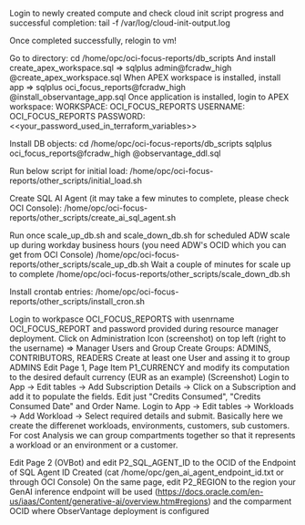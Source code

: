 Login to newly created compute and check cloud init script progress and successful completion:
tail -f /var/log/cloud-init-output.log

Once completed successfully, relogin to vm!


Go to directory:
cd /home/opc/oci-focus-reports/db_scripts
And install create_apex_workspace.sql => sqlplus admin@fcradw_high @create_apex_workspace.sql
When APEX workspace is installed, install app => sqlplus oci_focus_reports@fcradw_high @install_observantage_app.sql
Once application is installed, login to APEX workspace:
WORKSPACE: OCI_FOCUS_REPORTS
USERNAME: OCI_FOCUS_REPORTS
PASSWORD: <<your_password_used_in_terraform_variables>>

<!--Then, select the newly created app (Application 100) => Supporting Objects => Far right menu (Tasks) => Install Supporting Objects-->

<!--Optional
ObserVantage uses OCI's Domain Identity Authentication so you need to alter the credentials inside the APEX App:
Find OAuth credentials: Login to OCI Console -> Identity & Security -> Domains -> Default domain (under root compartment) 
Copy from detail -> Domain URL
In Integrated applications -> Focus Reports APEX OAuth App -> OAuth Configuration and copy Client ID and secret

Login to OCI_FOCUS_REPORTS Workspace -> Focus Cost Reporting application -> Share Components -> Authentication Schemes -> OCI IAM OAuth and edit: 
Dicsovery URL -> Domain URL/.well-known/openid-configuration
Go to  OCI_FOCUS_REPORTS Workspace -> App Builder -> Workspace Utilities -> Web Credentials -> OCI OAuth Credentials -> Edit:
Client ID or Username -> Client ID
Client Secret or Password -> secret
-->

Install DB objects:
cd /home/opc/oci-focus-reports/db_scripts
sqlplus oci_focus_reports@fcradw_high @observantage_ddl.sql

Run below script for initial load:
/home/opc/oci-focus-reports/other_scripts/initial_load.sh

Create SQL AI Agent (it may take a few minutes to complete, please check OCI Console):
/home/opc/oci-focus-reports/other_scripts/create_ai_sql_agent.sh

Run once scale_up_db.sh and scale_down_db.sh for scheduled ADW scale up during workday business hours (you need ADW's OCID which you can get from OCI Console)
/home/opc/oci-focus-reports/other_scripts/scale_up_db.sh
Wait a couple of minutes for scale up to complete
/home/opc/oci-focus-reports/other_scripts/scale_down_db.sh

Install crontab entries:
/home/opc/oci-focus-reports/other_scripts/install_cron.sh

Login to workpasce OCI_FOCUS_REPORTS with usenrname OCI_FOCUS_REPORT and password provided during resource manager deployment.
Click on Administration Icon (screenshot) on top left (right to the username) => Manager Users and Group
    Create Groups: ADMINS, CONTRIBUTORS, READERS
    Create at least one User and assing it to group ADMINS
Edit Page 1, Page Item P1_CURRENCY and modify its computation to the desired default currency (EUR as an example) (Screenshot)
Login to App -> Edit tables -> Add Subscription Details -> Click on a Subscription and add it to populate the fields. Edit just "Credits Consumed", "Credits Consumed Date" and Order Name.
Login to App -> Edit tables -> Workloads -> Add Workload -> Select required details and submit. Basically here we create the differenet workloads, environments, customers, sub customers. For cost Analysis we can group compartments together so that it represents a workload or an environment or a customer.

Edit Page 2 (OVBot) and edit P2_SQL_AGENT_ID to the OCID of the Endpoint of SQL Agent ID Created (cat /home/opc/gen_ai_agent_endpoint_id.txt or through OCI Console)
On the same page, edit P2_REGION to the region your GenAI inference endpoint will be used (https://docs.oracle.com/en-us/iaas/Content/generative-ai/overview.htm#regions) and the comparment OCID where ObserVantage deployment is configured

<!--Initial Load:
Login to VM:
Edit config.json:
"use_dynamic_prefix": true -> "use_dynamic_prefix": false

After Initial Load:
"use_dynamic_prefix": false -> "use_dynamic_prefix": true
Run all python scripts in /home/opc/oci-focus-reports/python_scripts except compress_old_focus_report_csv.py and oci_exa_maintenance_details.py unless you are an ExaCC/ExaDedicated customer*/

For OVChat:

Create Credentials for focus-reports-user => Create API Key
Go to Workspace Home => Workspace Credentials => Web Credentials => modify ca_user_for_oci and enter details from the API key created above
Got to App => Page 2 => Pre-Rendering => Before Regions => Computations => P6_SQL_AGENT_ID => Static ID => Enter OCID of the newly created Agent Endpoint: ocid1.genaiagentendpoint.oc1.eu-frankfurt-1.amaaaaaaxnbdvtaa5wk2njppjcqa5lpgcqdsumfwaaozb77lkkjn6pd4e3aa 
On the same Page => Computations => P2_COMPARTMENT_ID => The compartment ID the AI Agent is created-->